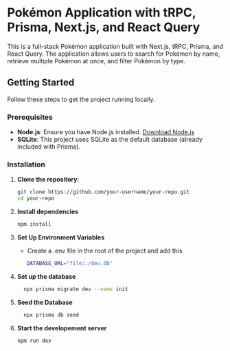 # Pokémon Application with tRPC, Prisma, Next.js, and React Query

This is a full-stack Pokémon application built with Next.js, tRPC, Prisma, and React Query. The application allows users to search for Pokémon by name, retrieve multiple Pokémon at once, and filter Pokémon by type.


## Getting Started

Follow these steps to get the project running locally.

### Prerequisites

- **Node.js**: Ensure you have Node.js installed. [Download Node.js](https://nodejs.org/en/download/)
- **SQLite**: This project uses SQLite as the default database (already included with Prisma).

### Installation

1. **Clone the repository**:
   ```bash
   git clone https://github.com/your-username/your-repo.git
   cd your-repo
   
2. **Install dependencies**
      ``` bash
      npm install
      
3. **Set Up Environment Variables**
   - Create a .env file in the root of the project and add this
     
   ```bash
      DATABASE_URL="file:./dev.db"

4. **Set up the database**
   ``` bash
     npx prisma migrate dev --name init

5. **Seed the Database**
    ``` bash
      npx prisma db seed

6. **Start the developement server**
    ```bash
    npm run dev
